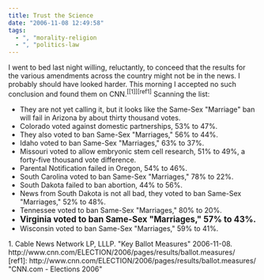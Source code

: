 ```yaml
---
title: Trust the Science
date: "2006-11-08 12:49:58"
tags:
  - ", "morality-religion
  - ", "politics-law
---
```

I went to bed last night willing, reluctantly, to conceed that the results for the various amendments across the country might not be in the news.  I probably should have looked harder.  This morning I accepted no such conclusion and found them on CNN.<sup>[\[1\]][ref1]</sup>  Scanning the list:

* They are not yet calling it, but it looks like the Same-Sex "Marriage" ban will fail in Arizona by about thirty thousand votes.
* Colorado voted against domestic partnerships, 53% to 47%.
* They also voted to ban Same-Sex "Marriages," 56% to 44%.
* Idaho voted to ban Same-Sex "Marriages," 63% to 37%.
* Missouri voted to allow embryonic stem cell research, 51% to 49%, a forty-five thousand vote difference.
* Parental Notification failed in Oregon, 54% to 46%.
* South Carolina voted to ban Same-Sex "Marriages," 78% to 22%.
* South Dakota failed to ban abortion, 44% to 56%.
* News from South Dakota is not all bad, they voted to ban Same-Sex "Marriages," 52% to 48%.
* Tennessee voted to ban Same-Sex "Marriages," 80% to 20%.
* <strong><big>Virginia voted to ban Same-Sex "Marriages," 57% to 43%.</big></strong>
* Wisconsin voted to ban Same-Sex "Marriages," 59% to 41%.


<div markdown="1" class="postrefs">
1.  Cable News Network LP, LLLP.  "Key Ballot Measures"  2006-11-08. http://www.cnn.com/ELECTION/2006/pages/results/ballot.measures/
</div>
[ref1]: http://www.cnn.com/ELECTION/2006/pages/results/ballot.measures/ "CNN.com - Elections 2006"

